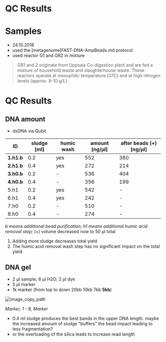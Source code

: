 QC Results
===
# Samples

* 24.10.2018
* used the [metagenome]FAST-DNA-AmpBeads.md protocol
* used reactor G1 and GR2 in mixture
> GR1 and 2 originate from Uppsala Co-digestion plant and are fed a mixture of household waste and slaughterhouse waste. These reactors operate at mesophilic temperature (37C) and at high nitrogen levels (approx. 8-10 g/L).

# QC Results
## DNA amount

* dsDNA via Qubit

| ID | sludge [ml] | humic wash |  amount [ng/µl] | after beads (+) [ng/µl]
| -| -------- | ---| ---|----|
| **1.h1.b** | 0.2 | yes | 552 | 380
| **2.h1.b** | 0.4 | yes | 272 | 214
| **3.h0.b** |0.2 | - | 536 | 404
| **4.h0.b** |0.4 | - | 356 | 199
| 5.h1 | 0.2| yes | 542 | -
| 6.h1 | 0.4 | yes | 242 | -
| 7.h0 | 0.2 | - | 510 | -
| 8.h0 | 0.4 | - | 274 | -

*b means additional bead purification; h1 means additional humic acid removal step;* (+) volume decreased now to 50 µl total

1. Adding more sludge decreases total yield
2. The humic acid removal wash step has no significant impact on the total yield

## DNA gel

* 2 µl sample; 6 µl H2O; 2 µl dye
* 5 µl marker
* 1k marker (from top to down 20kb 10kb 7kb **5kb**)

![image_copy_path](https://raw.githubusercontent.com/replikation/wet_lab_protocols/master/results/img/Biorad%202018-10-26%2016hr%2020min.jpg)

*Marker, 1 - 8, Marker*

* 0.4 ml sludge produces the best bands in the upper DNA length. maybe the increased amount of sludge "buffers" the bead impact leading to less fragmentation?
* or the overloading of the silica leads to increase read length
